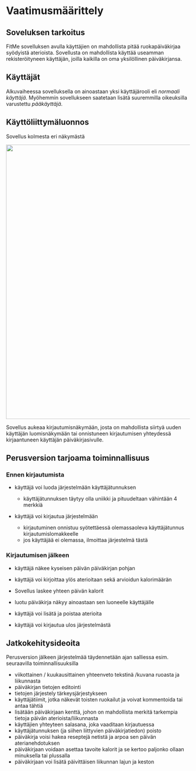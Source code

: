 # Vaatimusmäärittely

## Soveluksen tarkoitus

FitMe sovelluksen avulla käyttäjien on mahdollista pitää ruokapäiväkirjaa syödyistä aterioista. Sovellusta on mahdollista käyttää useamman rekisteröityneen käyttäjän, joilla kaikilla on oma yksilöllinen päiväkirjansa.

## Käyttäjät

Alkuvaiheessa sovelluksella on ainoastaan yksi käyttäjärooli eli _normaali käyttäjä_. Myöhemmin sovellukseen saatetaan lisätä suuremmilla oikeuksilla varustettu _pääkäyttäjä_.

## Käyttöliittymäluonnos

Sovellus kolmesta eri näkymästä

<img src="https://github.com/vsvala/otm-harjoitustyo/blob/master/dokumentaatio/IMG_5450.JPG" width="750">

Sovellus aukeaa kirjautumisnäkymään, josta on mahdollista siirtyä uuden käyttäjän luomisnäkymään tai onnistuneen kirjautumisen yhteydessä kirjaantuneen käyttäjän päiväkirjasivulle. 

## Perusversion tarjoama toiminnallisuus

### Ennen kirjautumista

- käyttäjä voi luoda järjestelmään käyttäjätunnuksen
  - käyttäjätunnuksen täytyy olla uniikki ja pituudeltaan vähintään 4 merkkiä

- käyttäjä voi kirjautua järjestelmään
  - kirjautuminen onnistuu syötettäessä olemassaoleva käyttäjätunnus kirjautumislomakkeelle
  - jos käyttäjää ei olemassa, ilmoittaa järjestelmä tästä

### Kirjautumisen jälkeen

- käyttäjä näkee kyseisen päivän päiväkirjan pohjan 

- käyttäjä voi kirjoittaa ylös aterioitaan sekä arvioidun kalorimäärän 

- Sovellus laskee yhteen päivän kalorit

- luotu päiväkirja näkyy ainoastaan sen luoneelle käyttäjälle

- käyttäjä voi lisätä ja poistaa aterioita

- käyttäjä voi kirjautua ulos järjestelmästä

## Jatkokehitysideoita

Perusversion jälkeen järjestelmää täydennetään ajan salliessa esim. seuraavilla toiminnallisuuksilla

- viikottainen / kuukausittainen yhteenveto tekstinä /kuvana ruoasta ja liikunnasta
- päiväkirjan tietojen editointi
- tietojen järjestely tärkeysjärjestykseen
- käyttäjätiimit, jotka näkevät toisten ruokailut ja voivat kommentoida tai antaa tähtiä 
- lisätään päiväkirjaan kenttä, johon on mahdollista merkitä tarkempia tietoja päivän aterioista/liikunnasta
- käyttäjien yhteyteen salasana, joka vaaditaan kirjautuessa
- käyttäjätunnuksen (ja siihen liittyvien päiväkirjatiedon) poisto
- päiväkirja voisi hakea reseptejä netistä ja arpoa sen päivän aterianehdotuksen
- päiväkirjaan voidaan asettaa tavoite kalorit ja se kertoo paljonko ollaan minuksella tai plussalla
- päiväkirjaan voi lisätä päivittäisen liikunnan lajun ja keston
